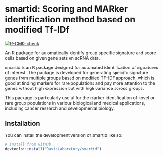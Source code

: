 
# smartid: Scoring and MARker identification method based on modified Tf-IDf

<!-- badges: start -->
[![R-CMD-check](https://github.com/DavisLaboratory/smartid/actions/workflows/R-CMD-check.yaml/badge.svg)](https://github.com/DavisLaboratory/smartid/actions/workflows/R-CMD-check.yaml)
<!-- badges: end -->

An R package for automatically identify group specific signature and score cells based on given gene sets on scRNA data.

smartid is an R package designed for automated identification of signatures of interest. The package is developed for generating speicifc signature genes from multiple groups based on modified TF-IDF approach, which is good at finding markers for rare populations and pay more attention to the genes without high expression but with high variance across groups.

This package is particularly useful for the marker identification of novel or rare group populations in various biological and medical applications, including cancer research and developmental biology.

## Installation

You can install the development version of smartid like so:

``` r
# install from GitHub
devtools::install("DavisLaboratory/smartid")
```


